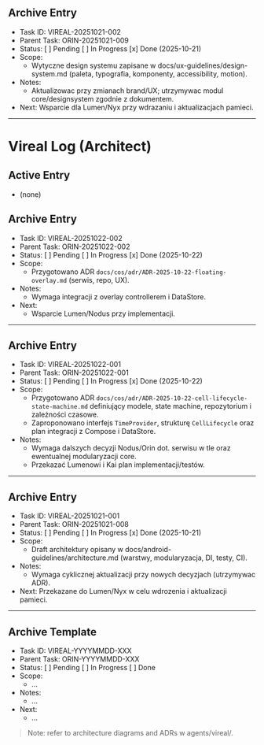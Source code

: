 ## Archive Entry
- Task ID: VIREAL-20251021-002
- Parent Task: ORIN-20251021-009
- Status: [ ] Pending [ ] In Progress [x] Done (2025-10-21)
- Scope:
  - Wytyczne design systemu zapisane w docs/ux-guidelines/design-system.md (paleta, typografia, komponenty, accessibility, motion).
- Notes:
  - Aktualizowac przy zmianach brand/UX; utrzymywac modul core/designsystem zgodnie z dokumentem.
- Next: Wsparcie dla Lumen/Nyx przy wdrazaniu i aktualizacjach pamieci.

---
# Vireal Log (Architect)

## Active Entry
- (none)

## Archive Entry
- Task ID: VIREAL-20251022-002
- Parent Task: ORIN-20251022-002
- Status: [ ] Pending [ ] In Progress [x] Done (2025-10-22)
- Scope:
  - Przygotowano ADR `docs/cos/adr/ADR-2025-10-22-floating-overlay.md` (serwis, repo, UX).
- Notes:
  - Wymaga integracji z overlay controllerem i DataStore.
- Next:
  - Wsparcie Lumen/Nodus przy implementacji.

---
## Archive Entry
- Task ID: VIREAL-20251022-001
- Parent Task: ORIN-20251022-001
- Status: [ ] Pending [ ] In Progress [x] Done (2025-10-22)
- Scope:
  - Przygotowano ADR `docs/cos/adr/ADR-2025-10-22-cell-lifecycle-state-machine.md` definiujący modele, state machine, repozytorium i zależności czasowe.
  - Zaproponowano interfejs `TimeProvider`, strukturę `CellLifecycle` oraz plan integracji z Compose i DataStore.
- Notes:
  - Wymaga dalszych decyzji Nodus/Orin dot. serwisu w tle oraz ewentualnej modularyzacji core.
  - Przekazać Lumenowi i Kai plan implementacji/testów.

---

## Archive Entry
- Task ID: VIREAL-20251021-001
- Parent Task: ORIN-20251021-008
- Status: [ ] Pending [ ] In Progress [x] Done (2025-10-21)
- Scope:
  - Draft architektury opisany w docs/android-guidelines/architecture.md (warstwy, modularyzacja, DI, testy, CI).
- Notes:
  - Wymaga cyklicznej aktualizacji przy nowych decyzjach (utrzymywac ADR).
- Next: Przekazane do Lumen/Nyx w celu wdrozenia i aktualizacji pamieci.

---

## Archive Template
- Task ID: VIREAL-YYYYMMDD-XXX
- Parent Task: ORIN-YYYYMMDD-XXX
- Status: [ ] Pending [ ] In Progress [ ] Done
- Scope:
  - ...
- Notes:
  - ...
- Next:
  - ...

> Note: refer to architecture diagrams and ADRs w agents/vireal/.


